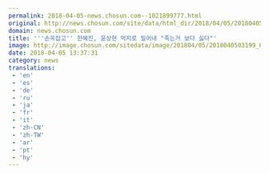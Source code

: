 ```yaml
---
permalink: 2018-04-05-news.chosun.com--1021899777.html
original: http://news.chosun.com/site/data/html_dir/2018/04/05/2018040503282.html
domain: news.chosun.com
title: '''손꼭잡고'' 한혜진, 윤상현 억지로 밀어내 "죽는거 보다 싫다"'
image: http://image.chosun.com/sitedata/image/201804/05/2018040503199_0.jpg
date: 2018-04-05 13:37:31
category: news
translations: 
 - 'en'
 - 'es'
 - 'de'
 - 'ru'
 - 'ja'
 - 'fr'
 - 'it'
 - 'zh-CN'
 - 'zh-TW'
 - 'ar'
 - 'pt'
 - 'hy'
---
```


